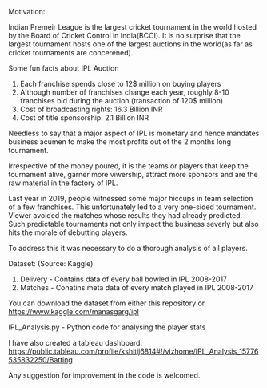 Motivation: 

Indian Premeir League is the largest cricket tournament in the world hosted by the Board of Cricket Control in India(BCCI).
It is no surprise that the largest tournament hosts one of the largest auctions in the world(as far as cricket tournaments
are concerened).

Some fun facts about IPL Auction
1. Each franchise spends close to 12$ million on buying players
2. Although number of franchises change each year, roughly 8-10 franchises bid during the auction.(transaction of 120$ million)
3. Cost of broadcasting rights: 16.3 Billion INR
4. Cost of title sponsorship: 2.1 Billion INR

Needless to say that a major aspect of IPL is monetary and hence mandates business acumen to make the 
most profits out of the 2 months long tournament.

Irrespective of the money poured, it is the teams or players that keep the tournament alive, garner more viwership,
attract more sponsors and are the raw material in the factory of IPL.

Last year in 2019, people witnessed some major hiccups in team selection of a few franchises. This unfortunately led to a very 
one-sided tournament. Viewer avoided the matches whose results they had already predicted. Such predictable tournaments not only
impact the business severly but also hits the morale of debutting players.

To address this it was necessary to do a thorough analysis of all players. 

Dataset: (Source: Kaggle)
1. Delivery - Contains data of every ball bowled in IPL 2008-2017
2. Matches - Conatins meta data of every match played in IPL 2008-2017

You can download the dataset from either this repository or https://www.kaggle.com/manasgarg/ipl

IPL_Analysis.py - Python code for analysing the player stats

I have also created a tableau dashboard. https://public.tableau.com/profile/kshitij6814#!/vizhome/IPL_Analysis_15776535832250/Batting

Any suggestion for improvement in the code is welcomed.

